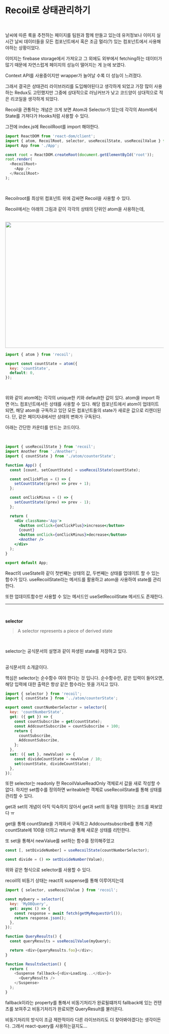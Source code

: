 <h1>Recoil로 상태관리하기</h1>

<br>

날씨에 따른 룩을 추천하는 페이지를 팀원과 함께 만들고 있는데 유저정보나 이미지 실시간 날씨 데이터들을 모든 컴포넌트에서 혹은 조금 멀리(?) 있는 컴포넌트에서 사용해야하는 상황이었다.

이미지는 firebase storage에서 가져오고 그 외에도
외부에서 fetching하는 데이터가 많기 때문에 자연스럽게 페이지의 성능이 떨어지는 게 눈에 보였다.

Context API를 사용중이지만 wrapper가 늘어날 수록 더 성능이 느려졌다.

그래서 결국은 상태관리 라이브러리를 도입해야된다고 생각하게 되었고 가장 많이 사용하는 Redux도 고민했지만 그중에 상대적으로 러닝커브가 낮고 코드양이 상대적으로 적은 리코일을 생각하게 되었다.

Recoil을 관통하는 개념은 크게 보면 Atom과 Selector가 있는데 각각의 Atom에서 State를 가져다가
Hooks처럼 사용할 수 있다.

그전에 index.js에 RecoilRoot를 import 해야한다.

```JavaScript
import ReactDOM from 'react-dom/client';
import { atom, RecoilRoot, selector, useRecoilState, useRecoilValue } from 'recoil';
import App from './App';

const root = ReactDOM.createRoot(document.getElementById('root'));
root.render(
  <RecoilRoot>
    <App />
  </RecoilRoot>
);

```

<br>

Recoilroot를 최상위 컴포넌트 위에 감싸면 Recoil을 사용할 수 있다.

Recoil에서는 아래의 그림과 같이 각각의 상태의 단위인 atom을 사용하는데,

<br>

<img src="https://velog.velcdn.com/images%2Fjuno7803%2Fpost%2F4ffbf062-fd53-4b33-9441-d1127c9033ef%2Fimage.png" width='600' height='400' align='center'>

<br>

```javascript
import { atom } from 'recoil';

export const countState = atom({
  key: 'countState',
  default: 0,
});
```

<br>

위와 같이 atom에는 각각의 unique한 키와 default한 값이 있다.
atom을 import 하면 어느 컴포넌트에서든 상태를 사용할 수 있다. 해당 컴포넌트에서 atom이 업데이트 되면, 해당 atom을 구독하고 있던 모든 컴포넌트들의 state가 새로운 값으로 리렌더된다. 단, 같은 페이지내에서만 상태의 변화가 구독된다.

아래는 간단한 카운터를 만드는 코드이다.

<br>

```jsx
import { useRecoilState } from 'recoil';
import Another from './Another';
import { countState } from './atom/counterState';

function App() {
  const [count, setCountState] = useRecoilState(countState);

  const onClickPlus = () => {
    setCountState((prev) => prev + 1);
  };

  const onClickMinus = () => {
    setCountState((prev) => prev - 1);
  };

  return (
    <div className='App'>
      <button onClick={onClickPlus}>increase</button>
      {count}
      <button onClick={onClickMinus}>decrease</button>
      <Another />
    </div>
  );
}

export default App;
```

React의 useState와 같이 첫번쨰는 상태의 값, 두번째는 상태를 업데이트 할 수 있는 함수가 있다.
useRecoilState라는 메서드를 활용하고 atom을 사용하여 state를 관리한다.

또한 업데이트함수만 사용할 수 있는 메서드인 useSetRecoilState 메서드도 존재한다.

<hr>

<br>

**selector**

> A selector represents a piece of derived state

<br>

selector는 공식문서의 설명과 같이 파생된 state를 저장하고 있다.

<br>
공식문서의 소개글이다.

핵심은
selector는 순수함수 여야 한다는 것 입니다.
순수함수란, 같은 입력이 들어오면, 해당 입력에 대한 출력은 항상 같은 함수라는 뜻을 가지고 있다.

```js
import { selector } from 'recoil';
import { countState } from '../atom/counterState';

export const countNumberSelector = selector({
  key: 'countNumberState',
  get: ({ get }) => {
    const countSubscribe = get(countState);
    const AddcountSubscribe = countSubscribe + 100;
    return {
      countSubscribe,
      AddcountSubscribe,
    };
  },
  set: ({ set }, newValue) => {
    const divideCountState = newValue / 10;
    set(countState, divideCountState);
  },
});
```

또한 selector는 readonly 한 RecoilValueReadOnly 객체로서 값을 새로 작성할 수 없다.
하지만 set함수를 정의하면 writeable한 객체로 useRecoilState를 통해 상태를 관리할 수 있다.

get과 set의 개념이 아직 익숙하지 않아서
get과 set의 동작을 정의하는 코드를 짜보았다 ㅠ

get을 통해 countState을 가져와서 구독하고 Addcountsubscribe를 통해 기존 countState에 100을 더하고 return을 통해 새로운 상태를 리턴한다.

또 set을 통해서 newValue를 set하는 함수를 정의해주었고

```js
const [, setDivideNumber] = useRecoilState(countNumberSelector);

const divide = () => setDivideNumber(Value);
```

위와 같은 형식으로 selector를 사용할 수 있다.

recoil의 비동기 상태는 react의 suspense를 통해 이루어지는데

```js
import { selector, useRecoilValue } from 'recoil';

const myQuery = selector({
  key: 'MyDBQuery',
  get: async () => {
    const response = await fetch(getMyRequestUrl());
    return response.json();
  },
});

function QueryResults() {
  const queryResults = useRecoilValue(myQuery);

  return <div>{queryResults.foo}</div>;
}

function ResultsSection() {
  return (
    <Suspense fallback={<div>Loading...</div>}>
      <QueryResults />
    </Suspense>
  );
}
```

fallback이라는 property를 통해서 비동기처리가 완료될떄까지 fallback에 있는 컨텐츠를 보여주고 비동기처리가 완료되면 QueryResult를 불러온다.

비동기처리의 방식이 조금 제한적이라 다른 라이브러리도 더 찾아봐야겠다는 생각이든다. 그래서 react-query를 사용하는걸지도...
